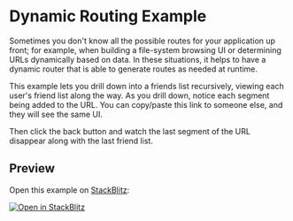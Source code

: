 # Dynamic Routing Example

Sometimes you don't know all the possible routes
for your application up front; for example, when
building a file-system browsing UI or determining
URLs dynamically based on data. In these situations,
it helps to have a dynamic router that is able
to generate routes as needed at runtime.

This example lets you drill down into a friends
list recursively, viewing each user's friend list
along the way. As you drill down, notice each segment
being added to the URL. You can copy/paste this link
to someone else, and they will see the same UI.

Then click the back button and watch the last
segment of the URL disappear along with the last
friend list.

## Preview

Open this example on [StackBlitz](https://stackblitz.com):

[![Open in StackBlitz](https://developer.stackblitz.com/img/open_in_stackblitz.svg)](https://stackblitz.com/github/remix-run/react-router/tree/dev/examples/dynamic-routes)
